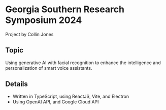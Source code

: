 # Georgia Southern Research Symposium 2024

Project by Collin Jones

## Topic

Using generative AI with facial recognition to enhance the intelligence and personalization of smart voice assistants.

## Details

-   Written in TypeScript, using ReactJS, Vite, and Electron
-   Using OpenAI API, and Google Cloud API
